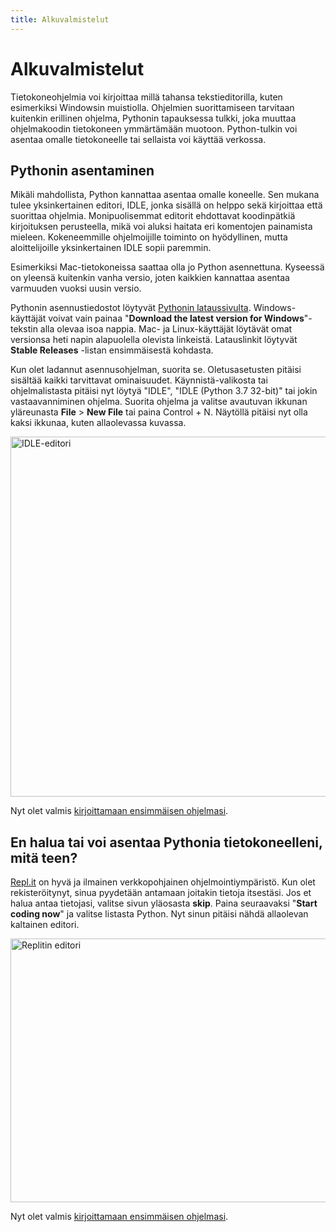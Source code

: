```yaml
---
title: Alkuvalmistelut
---
```


# Alkuvalmistelut

Tietokoneohjelmia voi kirjoittaa millä tahansa tekstieditorilla, kuten esimerkiksi Windowsin muistiolla.
Ohjelmien suorittamiseen tarvitaan kuitenkin erillinen ohjelma, Pythonin tapauksessa tulkki, joka muuttaa ohjelmakoodin tietokoneen ymmärtämään muotoon.
Python-tulkin voi asentaa omalle tietokoneelle tai sellaista voi käyttää verkossa.

## Pythonin asentaminen

Mikäli mahdollista, Python kannattaa asentaa omalle koneelle. Sen mukana tulee yksinkertainen editori, IDLE, jonka sisällä on helppo sekä kirjoittaa että suorittaa ohjelmia.
Monipuolisemmat editorit ehdottavat koodinpätkiä kirjoituksen perusteella, mikä voi aluksi haitata eri komentojen painamista mieleen.
Kokeneemmille ohjelmoijille toiminto on hyödyllinen, mutta aloittelijoille yksinkertainen IDLE sopii paremmin.

Esimerkiksi Mac-tietokoneissa saattaa olla jo Python asennettuna. Kyseessä on yleensä kuitenkin vanha versio, joten kaikkien kannattaa asentaa varmuuden vuoksi uusin versio.

Pythonin asennustiedostot löytyvät <a href="https://www.python.org/downloads/" target="_blank">Pythonin lataussivulta</a>. Windows-käyttäjät voivat vain painaa "**Download the latest version for Windows**"-tekstin alla olevaa isoa nappia. Mac- ja Linux-käyttäjät löytävät omat versionsa heti napin alapuolella olevista linkeistä. Latauslinkit löytyvät **Stable Releases** -listan ensimmäisestä kohdasta.

Kun olet ladannut asennusohjelman, suorita se. Oletusasetusten pitäisi sisältää kaikki tarvittavat ominaisuudet. Käynnistä-valikosta tai ohjelmalistasta pitäisi nyt löytyä "IDLE", "IDLE (Python 3.7 32-bit)" tai jokin vastaavanniminen ohjelma. Suorita ohjelma ja valitse avautuvan ikkunan yläreunasta **File** > **New File** tai paina Control + N. Näytöllä pitäisi nyt olla kaksi ikkunaa, kuten allaolevassa kuvassa.

<img src="{{ site.url }}/assets/images/idle-editor.png" alt="IDLE-editori" height="576px" width="576px"/>

Nyt olet valmis [kirjoittamaan ensimmäisen ohjelmasi](helloworld/).

## En halua tai voi asentaa Pythonia tietokoneelleni, mitä teen?

<a href="https://repl.it" target="_blank">Repl.it</a> on hyvä ja ilmainen verkkopohjainen ohjelmointiympäristö. Kun olet rekisteröitynyt, sinua pyydetään antamaan joitakin tietoja itsestäsi. Jos et halua antaa tietojasi, valitse sivun yläosasta **skip**. Paina seuraavaksi "**Start coding now**" ja valitse listasta Python. Nyt sinun pitäisi nähdä allaolevan kaltainen editori.

<img src="{{ site.url }}/assets/images/replit-start.png" alt="Replitin editori" height="422px" width="864px"/>

Nyt olet valmis [kirjoittamaan ensimmäisen ohjelmasi](helloworld/).